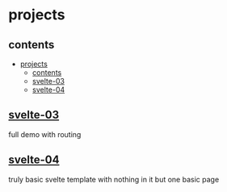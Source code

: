 # projects

## contents

- [projects](#projects)
  - [contents](#contents)
  - [svelte-03](#svelte-03)
  - [svelte-04](#svelte-04)


## [svelte-03](svelte-03)

full demo with  routing

## [svelte-04](svelte-04)

truly basic svelte template with nothing in it but one basic page